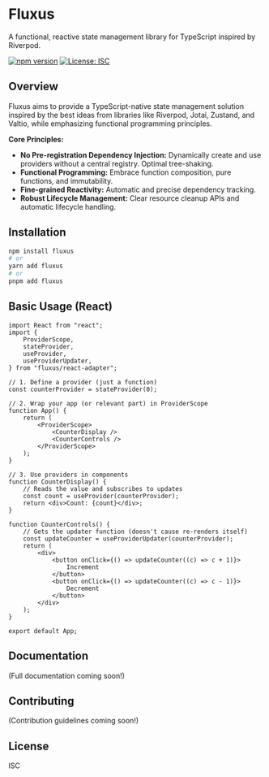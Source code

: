 # Fluxus

A functional, reactive state management library for TypeScript inspired by
Riverpod.

[![npm version](https://badge.fury.io/js/fluxus.svg)](https://badge.fury.io/js/fluxus)
[![License: ISC](https://img.shields.io/badge/License-ISC-blue.svg)](https://opensource.org/licenses/ISC)

## Overview

Fluxus aims to provide a TypeScript-native state management solution inspired by
the best ideas from libraries like Riverpod, Jotai, Zustand, and Valtio, while
emphasizing functional programming principles.

**Core Principles:**

- **No Pre-registration Dependency Injection:** Dynamically create and use
  providers without a central registry. Optimal tree-shaking.
- **Functional Programming:** Embrace function composition, pure functions, and
  immutability.
- **Fine-grained Reactivity:** Automatic and precise dependency tracking.
- **Robust Lifecycle Management:** Clear resource cleanup APIs and automatic
  lifecycle handling.

## Installation

```bash
npm install fluxus
# or
yarn add fluxus
# or
pnpm add fluxus
```

## Basic Usage (React)

```tsx
import React from "react";
import {
    ProviderScope,
    stateProvider,
    useProvider,
    useProviderUpdater,
} from "fluxus/react-adapter";

// 1. Define a provider (just a function)
const counterProvider = stateProvider(0);

// 2. Wrap your app (or relevant part) in ProviderScope
function App() {
    return (
        <ProviderScope>
            <CounterDisplay />
            <CounterControls />
        </ProviderScope>
    );
}

// 3. Use providers in components
function CounterDisplay() {
    // Reads the value and subscribes to updates
    const count = useProvider(counterProvider);
    return <div>Count: {count}</div>;
}

function CounterControls() {
    // Gets the updater function (doesn't cause re-renders itself)
    const updateCounter = useProviderUpdater(counterProvider);
    return (
        <div>
            <button onClick={() => updateCounter((c) => c + 1)}>
                Increment
            </button>
            <button onClick={() => updateCounter((c) => c - 1)}>
                Decrement
            </button>
        </div>
    );
}

export default App;
```

## Documentation

(Full documentation coming soon!)

## Contributing

(Contribution guidelines coming soon!)

## License

ISC
